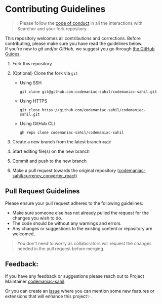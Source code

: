 # Contributing Guidelines

> :information_source: Please follow the [code of conduct](CODE_OF_CONDUCT.md) in all the interactions with Searchor and your fork repository.

This repository welcomes all contributions and corrections. Before contributing, please make sure you have read the guidelines below. <br>
If you're new to _git_ and/or _GitHub_, we suggest you go through [the GitHub Guides](https://guides.github.com/introduction/flow/).

1. Fork this repository
2. (Optional) Clone the fork via `git`

   - Using SSH

     ```shell
     git clone git@github.com:codemaniac-sahil/codemaniac-sahil.git
     ```

   - Using HTTPS

     ```shell
     git clone https://github.com/codemaniac-sahil/codemaniac-sahil.git
     ```

   - Using GitHub CLI

     ```shell
     gh repo clone codemaniac-sahil/codemaniac-sahil
     ```

3. Create a new branch from the latest branch `main`
4. Start editing file(s) on the new branch
5. Commit and push to the new branch
6. Make a pull request towards the original repository ([codemaniac-sahil/currency_converter_react](https://github.com/codemaniac-sahil/codemaniac-sahil))

## Pull Request Guidelines

Please ensure your pull request adheres to the following guidelines:

- Make sure someone else has not already pulled the request for the changes you wish to do.
- The code should be without any warnings and errors.
- Any changes or suggestions to the existing content or repository are welcomed.

> You don't need to worry as collaborators will request the changes needed in the pull request before merging.



## Feedback:

If you have any feedback or suggestions please reach out to Project Maintainer [codemaniac-sahil](https://github.com/codemaniac-sahil/).
  
  
Or you can create an  <a href="https://github.com/codemaniac-sahil/codemaniac-sahil/issues">issue</a> where you can mention some new features or extensions that will enhance this project✨.

<!-- ------------------------------------------------------------------------------------------------------------------------------------------------------->
